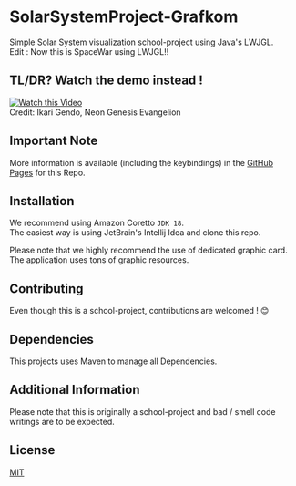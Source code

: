 # SolarSystemProject-Grafkom
Simple Solar System visualization school-project using Java's LWJGL.  
Edit : Now this is SpaceWar using LWJGL!!

## TL/DR? Watch the demo instead !  
[![Watch this Video](https://user-images.githubusercontent.com/108221736/235337935-a0997ff0-f59e-4771-b570-590b3c7796ca.png)](https://youtu.be/TK7Y2XDgEno)  
Credit: Ikari Gendo, Neon Genesis Evangelion

## Important Note
More information is available (including the keybindings) in the [GitHub Pages](https://github.com/Matthew-Eucaristo/SolarSystemProject-Grafkom/wiki) for this Repo.  

## Installation
We recommend using Amazon Coretto `JDK 18`.  
The easiest way is using JetBrain's Intellij Idea and clone this repo.

Please note that we highly recommend the use of dedicated graphic card.  
The application uses tons of graphic resources.

## Contributing
Even though this is a school-project, contributions are welcomed ! 😊

## Dependencies
This projects uses Maven to manage all Dependencies.

## Additional Information
Please note that this is originally a school-project and bad / smell code writings are to be expected.  

## License
[MIT](LICENSE)
